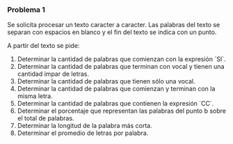 ### Problema 1

Se solicita procesar un texto caracter a caracter. Las palabras del texto se separan con espacios en blanco y el fin del texto se indica con un punto.

A partir del texto se pide:
1. Determinar la cantidad de palabras que comienzan con la expresión ´SI´.
2. Determinar la cantidad de palabras que terminan con vocal y tienen una cantidad impar de letras.
3. Determinar la cantidad de palabras que tienen sólo una vocal.
4. Determinar la cantidad de palabras que comienzan y terminan con la misma letra.
5. Determinar la cantidad de palabras que contienen la expresión ´CC´.
6.  Determinar el porcentaje que representan las palabras del punto b sobre el total de palabras.
7. Determinar la longitud de la palabra más corta.
8. Determinar el promedio de letras por palabra.